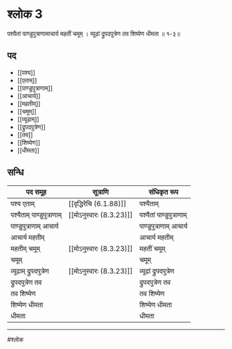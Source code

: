 # श्लोक 3

पश्यैतां पाण्डुपुत्राणामाचार्य महतीं चमूम् ।
व्यूढां द्रुपदपुत्रेण तव शिष्येण धीमता ॥ १-३॥


## पद 

- [[पश्य]]
- [[एताम्]]
- [[पाण्डुपुत्राणाम्]]
- [[आचार्य]]
- [[महतीम्]]
- [[चमूम्]]
- [[व्यूढाम्]]
- [[द्रुपदपुत्रेण]]
- [[तव]]
- [[शिष्येण]]
- [[धीमता]]

## सन्धि

| पद समूह | सूत्राणि | संधिकृत रूप |
| ----- | ----- | ----- |
| पश्य एताम् |  [[वृद्धिरेचि (6.1.88)]] | पश्यैताम् |
| पश्यैताम् पाण्डुपुत्राणाम् |  [[मोऽनुस्वारः (8.3.23)]] | पश्यैतां पाण्डुपुत्राणाम् |
| पाण्डुपुत्राणाम् आचार्य |  | पाण्डुपुत्राणाम् आचार्य |
| आचार्य महतीम् |  | आचार्य महतीम् |
| महतीम् चमूम् |  [[मोऽनुस्वारः (8.3.23)]] | महतीं चमूम् |
| चमूम् |  | चमूम् |
| व्यूढाम् द्रुपदपुत्रेण |  [[मोऽनुस्वारः (8.3.23)]] | व्यूढां द्रुपदपुत्रेण |
| द्रुपदपुत्रेण तव |  | द्रुपदपुत्रेण तव |
| तव शिष्येण |  | तव शिष्येण |
| शिष्येण धीमता |  | शिष्येण धीमता |
| धीमता |  | धीमता |


---

#श्लोक